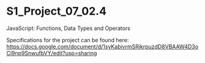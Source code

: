 # S1_Project_07_02.4
JavaScript: Functions, Data Types and Operators


Specifications for the project can be found here: https://docs.google.com/document/d/1syKabivrmSRjkrpuzdD8VBAAW4D3oCi9np9SnwufbVY/edit?usp=sharing
